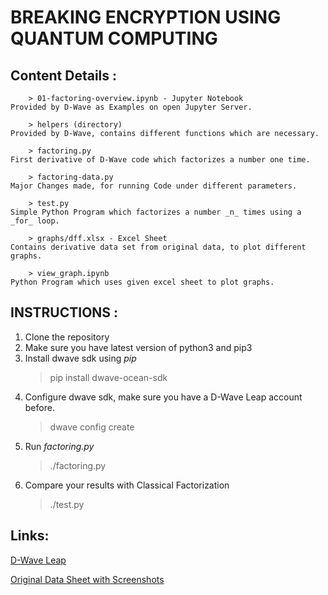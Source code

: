 # BREAKING ENCRYPTION USING QUANTUM COMPUTING

## Content Details :
        > 01-factoring-overview.ipynb - Jupyter Notebook
    Provided by D-Wave as Examples on open Jupyter Server.

        > helpers (directory)
    Provided by D-Wave, contains different functions which are necessary.

        > factoring.py
    First derivative of D-Wave code which factorizes a number one time.

        > factoring-data.py
    Major Changes made, for running Code under different parameters.

        > test.py
    Simple Python Program which factorizes a number _n_ times using a _for_ loop.

        > graphs/dff.xlsx - Excel Sheet
    Contains derivative data set from original data, to plot different graphs.

        > view_graph.ipynb
    Python Program which uses given excel sheet to plot graphs.

## INSTRUCTIONS :

1. Clone the repository
2. Make sure you have latest version of python3 and pip3
3. Install dwave sdk using _pip_
    > pip install dwave-ocean-sdk
4. Configure dwave sdk, make sure you have a D-Wave Leap account before.
    > dwave config create
5. Run _factoring.py_
    > ./factoring.py
6. Compare your results with Classical Factorization
    > ./test.py

## Links:
[D-Wave Leap](https://docs.dwavesys.com/docs/latest/leap.html)

[Original Data Sheet with Screenshots](https://docs.google.com/spreadsheets/d/1Mnlzq9NqNktos9Lj9Ny19ssbGW4tBqRpLcMn9fNjHfo/edit?usp=sharing)